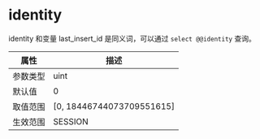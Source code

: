 identity 
=============================

identity 和变量 last_insert_id 是同义词，可以通过 `select @@identity` 查询。


| **属性** |           **描述**            |
|--------|-----------------------------|
| 参数类型   | uint                        |
| 默认值    | 0                           |
| 取值范围   | \[0, 18446744073709551615\] |
| 生效范围   | SESSION                     |



